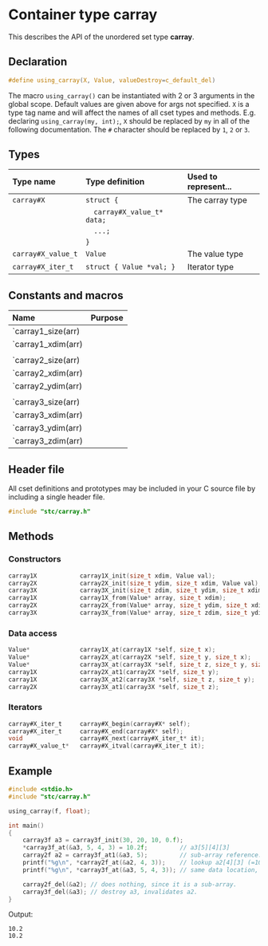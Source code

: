 # Container type carray

This describes the API of the unordered set type **carray**.

## Declaration

```c
#define using_carray(X, Value, valueDestroy=c_default_del)
```
The macro `using_carray()` can be instantiated with 2 or 3 arguments in the global scope.
Default values are given above for args not specified. `X` is a type tag name and
will affect the names of all cset types and methods. E.g. declaring `using_carray(my, int);`, `X` should
be replaced by `my` in all of the following documentation. The `#` character should be replaced by `1`, `2` or `3`.

## Types

| Type name            | Type definition               | Used to represent...      |
|:---------------------|:------------------------------|:--------------------------|
| `carray#X`           | `struct {`                    | The carray type           |
|                      | `  carray#X_value_t* data;`   |                           |
|                      | `  ...;`                      |                           |
|                      | `}`                           |                           |
| `carray#X_value_t`   | `Value`                       | The value type            |
| `carray#X_iter_t`    | `struct { Value *val; }`      | Iterator type             |

## Constants and macros

| Name                 | Purpose                  |
|:---------------------|:-------------------------|
| `carray1_size(arr)   |                          |
| `carray1_xdim(arr)   |                          |
|                      |                          |
| `carray2_size(arr)   |                          |
| `carray2_xdim(arr)   |                          |
| `carray2_ydim(arr)   |                          |
|                      |                          |
| `carray3_size(arr)   |                          |
| `carray3_xdim(arr)   |                          |
| `carray3_ydim(arr)   |                          |
| `carray3_zdim(arr)   |                          |

## Header file

All cset definitions and prototypes may be included in your C source file by including a single header file.

```c
#include "stc/carray.h"
```
## Methods

### Constructors
```c
carray1X            carray1X_init(size_t xdim, Value val);
carray2X            carray2X_init(size_t ydim, size_t xdim, Value val);
carray3X            carray3X_init(size_t zdim, size_t ydim, size_t xdim, Value val);
carray1X            carray1X_from(Value* array, size_t xdim);
carray2X            carray2X_from(Value* array, size_t ydim, size_t xdim);
carray3X            carray3X_from(Value* array, size_t zdim, size_t ydim, size_t xdim);
```
### Data access
```c
Value*              carray1X_at(carray1X *self, size_t x);
Value*              carray2X_at(carray2X *self, size_t y, size_t x);
Value*              carray3X_at(carray3X *self, size_t z, size_t y, size_t x);
carray1X            carray2X_at1(carray2X *self, size_t y);
carray1X            carray3X_at2(carray3X *self, size_t z, size_t y);
carray2X            carray3X_at1(carray3X *self, size_t z);
```
### Iterators
```c
carray#X_iter_t     carray#X_begin(carray#X* self);
carray#X_iter_t     carray#X_end(carray#X* self);
void                carray#X_next(carray#X_iter_t* it);
carray#X_value_t*   carray#X_itval(carray#X_iter_t it);
```

## Example
```c
#include <stdio.h>
#include "stc/carray.h"

using_carray(f, float);

int main()
{
    carray3f a3 = carray3f_init(30, 20, 10, 0.f);
    *carray3f_at(&a3, 5, 4, 3) = 10.2f;         // a3[5][4][3]
    carray2f a2 = carray3f_at1(&a3, 5);         // sub-array reference: a2 = a3[5]
    printf("%g\n", *carray2f_at(&a2, 4, 3));    // lookup a2[4][3] (=10.2f)
    printf("%g\n", *carray3f_at(&a3, 5, 4, 3)); // same data location, via a3 array.

    carray2f_del(&a2); // does nothing, since it is a sub-array.
    carray3f_del(&a3); // destroy a3, invalidates a2.
}
```
Output:
```
10.2
10.2
```